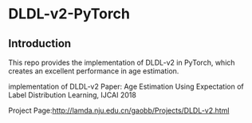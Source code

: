 # DLDL-v2-PyTorch
## Introduction

This repo provides the implementation of DLDL-v2 in PyTorch, which creates an excellent performance in age estimation.
    
implementation of DLDL-v2
Paper: Age Estimation Using Expectation of Label Distribution Learning, IJCAI 2018

Project Page:http://lamda.nju.edu.cn/gaobb/Projects/DLDL-v2.html

